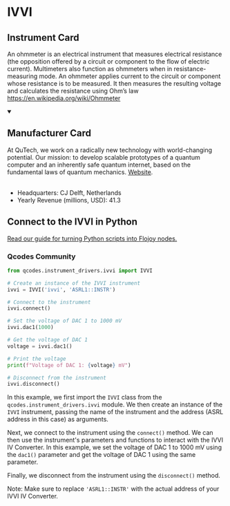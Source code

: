 
# IVVI

## Instrument Card

An ohmmeter is an electrical instrument that measures electrical resistance (the opposition offered by a circuit or component to the flow of electric current). Multimeters also function as ohmmeters when in resistance-measuring mode. An ohmmeter applies current to the circuit or component whose resistance is to be measured. It then measures the resulting voltage and calculates the resistance using Ohm’s law	https://en.wikipedia.org/wiki/Ohmmeter

<details open>
<summary><h2>Manufacturer Card</h2></summary>
At QuTech, we work on a radically new technology with world-changing potential. Our mission: to develop scalable prototypes of a quantum computer and an inherently safe quantum internet, based on the fundamental laws of quantum mechanics. <a href="https://qutech.nl/">Website</a>.
<br></br>
<ul>
  <li>Headquarters: CJ Delft, Netherlands</li>
  <li>Yearly Revenue (millions, USD): 41.3</li>
</ul>
</details>

## Connect to the IVVI in Python

[Read our guide for turning Python scripts into Flojoy nodes.](https://docs.flojoy.ai/custom-nodes/creating-custom-node/)


### Qcodes Community


```python
from qcodes.instrument_drivers.ivvi import IVVI

# Create an instance of the IVVI instrument
ivvi = IVVI('ivvi', 'ASRL1::INSTR')

# Connect to the instrument
ivvi.connect()

# Set the voltage of DAC 1 to 1000 mV
ivvi.dac1(1000)

# Get the voltage of DAC 1
voltage = ivvi.dac1()

# Print the voltage
print(f"Voltage of DAC 1: {voltage} mV")

# Disconnect from the instrument
ivvi.disconnect()
```

In this example, we first import the `IVVI` class from the `qcodes.instrument_drivers.ivvi` module. We then create an instance of the `IVVI` instrument, passing the name of the instrument and the address (ASRL address in this case) as arguments.

Next, we connect to the instrument using the `connect()` method. We can then use the instrument's parameters and functions to interact with the IVVI IV Converter. In this example, we set the voltage of DAC 1 to 1000 mV using the `dac1()` parameter and get the voltage of DAC 1 using the same parameter.

Finally, we disconnect from the instrument using the `disconnect()` method.

Note: Make sure to replace `'ASRL1::INSTR'` with the actual address of your IVVI IV Converter.

